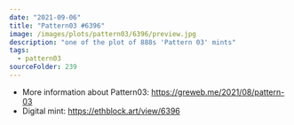 ```yaml
---
date: "2021-09-06"
title: "Pattern03 #6396"
image: /images/plots/pattern03/6396/preview.jpg
description: "one of the plot of 888s 'Pattern 03' mints"
tags:
  - pattern03
sourceFolder: 239
---
```


- More information about Pattern03: https://greweb.me/2021/08/pattern-03
- Digital mint: https://ethblock.art/view/6396
